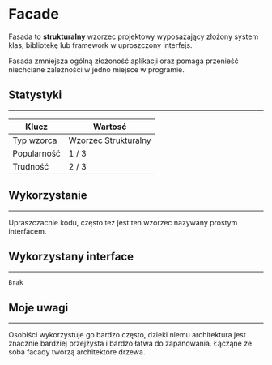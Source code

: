 # **Facade**
Fasada to **strukturalny** wzorzec projektowy wyposażający złożony system klas, bibliotekę lub framework w uproszczony interfejs.

Fasada zmniejsza ogólną złożoność aplikacji oraz pomaga przenieść niechciane zależności w jedno miejsce w programie.

## Statystyki
---
| Klucz | Wartosć |
| ------| --------|
| Typ wzorca | Wzorzec Strukturalny |
| Popularność | 1 / 3 |
| Trudność | 2 / 3 |

## Wykorzystanie
---
Upraszczacnie kodu, często też jest ten wzorzec nazywany prostym interfacem. 

## Wykorzystany interface
---

```
Brak 
```

## Moje uwagi
---
Osobiści wykorzystuje go bardzo często, dzieki niemu architektura jest znacznie bardziej przejżysta i bardzo łatwa do zapanowania. Łącząne ze soba facady tworzą architektóre drzewa.